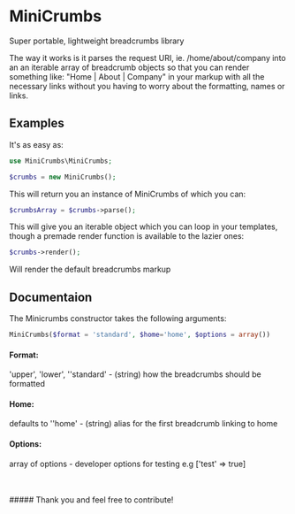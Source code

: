 # MiniCrumbs
Super portable, lightweight breadcrumbs library

The way it works is it parses the request URI, ie. /home/about/company into an an iterable array of breadcrumb objects
so that you can render something like: "Home | About | Company" in your markup with all the necessary links without you
having to worry about the formatting, names or links.

## Examples

It's as easy as:

```php
use MiniCrumbs\MiniCrumbs;

$crumbs = new MiniCrumbs();
```

This will return you an instance of MiniCrumbs of which you can:

```php
$crumbsArray = $crumbs->parse();
```

This will give you an iterable object which you can loop in your templates, 
though a premade render function is available to the lazier ones:

```php
$crumbs->render();
```

Will render the default breadcrumbs markup

## Documentaion

The Minicrumbs constructor takes the following arguments:
```php
MiniCrumbs($format = 'standard', $home='home', $options = array())
```

#### Format: 
'upper', 'lower', ''standard' - (string) how the breadcrumbs should be formatted

#### Home: 
defaults to ''home' - (string) alias for the first breadcrumb linking to home

#### Options:
array of options - developer options for testing e.g ['test' => true]

<br/>
<br/>
##### Thank you and feel free to contribute!
